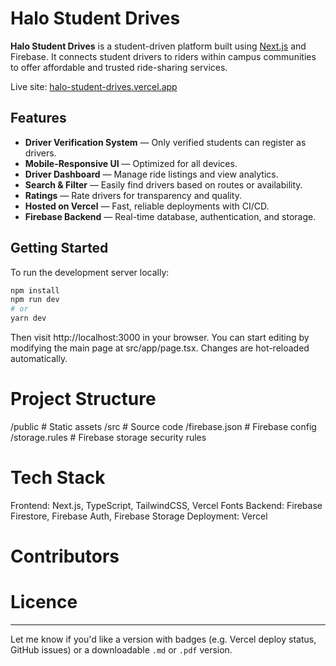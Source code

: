 # Halo Student Drives

**Halo Student Drives** is a student-driven platform built using [Next.js](https://nextjs.org) and Firebase. It connects student drivers to riders within campus communities to offer affordable and trusted ride-sharing services.

Live site: [halo-student-drives.vercel.app](https://halo-student-drives.vercel.app)

## Features

-  **Driver Verification System** — Only verified students can register as drivers.
-  **Mobile-Responsive UI** — Optimized for all devices.
-  **Driver Dashboard** — Manage ride listings and view analytics.
-  **Search & Filter** — Easily find drivers based on routes or availability.
-  **Ratings** — Rate drivers for transparency and quality.
-  **Hosted on Vercel** — Fast, reliable deployments with CI/CD.
-  **Firebase Backend** — Real-time database, authentication, and storage.

## Getting Started

To run the development server locally:

```bash
npm install
npm run dev
# or
yarn dev
```
Then visit http://localhost:3000 in your browser.
You can start editing by modifying the main page at src/app/page.tsx. Changes are hot-reloaded automatically.

# Project Structure 

/public         # Static assets
/src            # Source code
/firebase.json  # Firebase config
/storage.rules  # Firebase storage security rules

# Tech Stack

Frontend: Next.js, TypeScript, TailwindCSS, Vercel Fonts
Backend: Firebase Firestore, Firebase Auth, Firebase Storage
Deployment: Vercel

# Contributors


# Licence
---

Let me know if you'd like a version with badges (e.g. Vercel deploy status, GitHub issues) or a downloadable `.md` or `.pdf` version.
